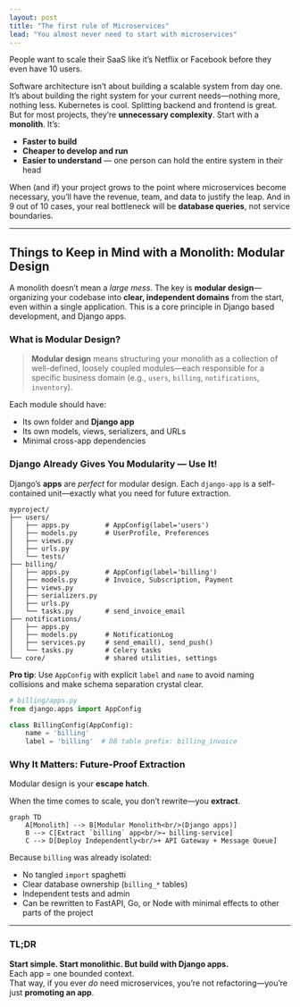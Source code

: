 ```yaml
---
layout: post
title: "The first rule of Microservices"
lead: "You almost never need to start with microservices"
---
```


People want to scale their SaaS like it’s Netflix or Facebook before they even have 10 users.

Software architecture isn’t about building a scalable system from day one. It’s about building the right system for your current needs—nothing more, nothing less.
Kubernetes is cool.
Splitting backend and frontend is great.
But for most projects, they’re **unnecessary complexity**. Start with a **monolith**. It’s:

 - **Faster to build**
 - **Cheaper to develop and run**
 - **Easier to understand** — one person can hold the entire system in their head

When (and if) your project grows to the point where microservices become necessary, you’ll have the revenue, team, and data to justify the leap. And in 9 out of 10 cases, your real bottleneck will be **database queries**, not service boundaries.

---

## Things to Keep in Mind with a Monolith: Modular Design

A monolith doesn’t mean a *large mess*. The key is **modular design**—organizing your codebase into **clear, independent domains** from the start, even within a single application. This is a core principle in Django based development, and Django apps.

### What is Modular Design?

> **Modular design** means structuring your monolith as a collection of well-defined, loosely coupled modules—each responsible for a specific business domain (e.g., `users`, `billing`, `notifications`, `inventory`).

Each module should have:
- Its own folder and **Django app**
- Its own models, views, serializers, and URLs
- Minimal cross-app dependencies

### Django Already Gives You Modularity — Use It!

Django’s **apps** are *perfect* for modular design. Each `django-app` is a self-contained unit—exactly what you need for future extraction.

```text
myproject/
├── users/
│   ├── apps.py         # AppConfig(label='users')
│   ├── models.py       # UserProfile, Preferences
│   ├── views.py
│   ├── urls.py
│   └── tests/
├── billing/
│   ├── apps.py         # AppConfig(label='billing')
│   ├── models.py       # Invoice, Subscription, Payment
│   ├── views.py
│   ├── serializers.py
│   ├── urls.py
│   └── tasks.py        # send_invoice_email
├── notifications/
│   ├── apps.py
│   ├── models.py       # NotificationLog
│   ├── services.py     # send_email(), send_push()
│   └── tasks.py        # Celery tasks
└── core/               # shared utilities, settings
```

**Pro tip**: Use `AppConfig` with explicit `label` and `name` to avoid naming collisions and make schema separation crystal clear.

```python
# billing/apps.py
from django.apps import AppConfig

class BillingConfig(AppConfig):
    name = 'billing'
    label = 'billing'  # DB table prefix: billing_invoice
```

### Why It Matters: Future-Proof Extraction

Modular design is your **escape hatch**.

When the time comes to scale, you don’t rewrite—you **extract**.

```mermaid
graph TD
    A[Monolith] --> B[Modular Monolith<br/>(Django apps)]
    B --> C[Extract `billing` app<br/>→ billing-service]
    C --> D[Deploy Independently<br/>+ API Gateway + Message Queue]
```

Because `billing` was already isolated:
- No tangled `import` spaghetti
- Clear database ownership (`billing_*` tables)
- Independent tests and admin
- Can be rewritten to FastAPI, Go, or Node with minimal effects to other parts of the project

---

### TL;DR

**Start simple. Start monolithic. But build with Django apps.**  
Each app = one bounded context.  
That way, if you ever *do* need microservices, you’re not refactoring—you’re just **promoting an app**.